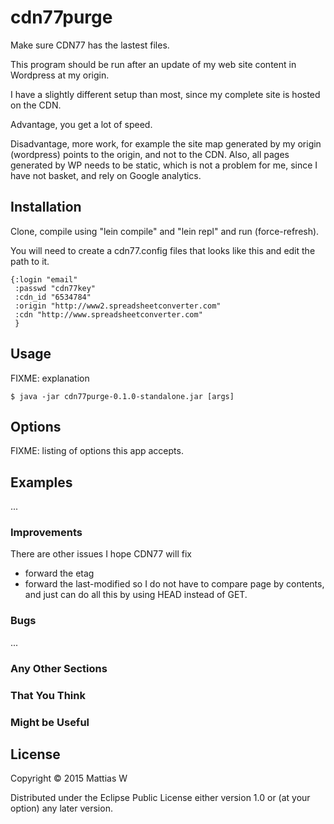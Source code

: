 
# cdn77purge

Make sure CDN77 has the lastest files.

This program should be run after an update of my web site content in Wordpress at my origin.

I have a slightly different setup than most, since my complete site is hosted on the CDN.

Advantage, you get a lot of speed.

Disadvantage, more work, for example the site map generated by my origin (wordpress) points to the origin, and not to the CDN. Also, all pages generated by WP needs to be static, which is not a problem for me, since I have not basket, and rely on Google analytics.

## Installation

Clone, compile using "lein compile" and "lein repl" and run (force-refresh).

You will need to create a cdn77.config files that looks like this and edit the path to it.

```
{:login "email"
 :passwd "cdn77key"
 :cdn_id "6534784"
 :origin "http://www2.spreadsheetconverter.com"
 :cdn "http://www.spreadsheetconverter.com"
 }	
```

## Usage

FIXME: explanation

    $ java -jar cdn77purge-0.1.0-standalone.jar [args]

## Options

FIXME: listing of options this app accepts.

## Examples

...

### Improvements

There are other issues I hope CDN77 will fix
 * forward the etag
 * forward the last-modified
so I do not have to compare page by contents, and just can do all this by using HEAD instead of GET.

### Bugs

...


### Any Other Sections
### That You Think
### Might be Useful

## License

Copyright © 2015 Mattias W

Distributed under the Eclipse Public License either version 1.0 or (at
your option) any later version.
